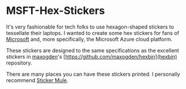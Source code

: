 # MSFT-Hex-Stickers

It's very fashionable for tech folks to use hexagon-shaped stickers to tessellate their laptops.
I wanted to create some hex stickers for fans of [Microsoft](https://github.com/microsoft) and, more specifically,
the Microsoft Azure cloud platform.

These stickers are designed to the same specifications as the excellent stickers in
[maxogden](https://github.com/maxogden)'s [https://github.com/maxogden/hexbin](hexbin) repository.

There are many places you can have these stickers printed.  I personally recommend [Sticker Mule](https://www.stickermule.com/).
